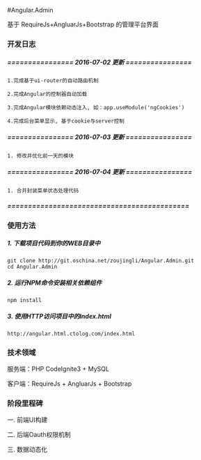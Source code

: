 #Angular.Admin

基于 RequireJs+AngluarJs+Bootstrap 的管理平台界面

### 开发日志

##### ================ 2016-07-02 更新 ================
    
    1.完成基于ui-router的自动路由机制

    2.完成Angular的控制器自动加载

    3.完成Angular模块依赖动态注入, 如：app.useModule('ngCookies')
    
    4.完成后台菜单显示, 基于cookie与server控制

##### ================ 2016-07-03 更新 ================

    1. 修改并优化前一天的模块

##### ================ 2016-07-04 更新 ================

    1. 合并封装菜单状态处理代码

##### ============================================


### 使用方法
##### 1. 下载项目代码到你的WEB目录中
```shell
git clone http://git.oschina.net/zoujingli/Angular.Admin.git
cd Angular.Admin
```
##### 2. 运行NPM命令安装相关依赖组件
```shell
npm install
```
##### 3. 使用HTTP访问项目中的index.html
```link
http://angular.html.ctolog.com/index.html
```


### 技术领域

服务端：PHP CodeIgnite3 + MySQL

客户端：RequireJs + AngluarJs + Bootstrap


### 阶段里程碑

一. 前端UI构建

二. 后端Oauth权限机制

三. 数据动态化 
